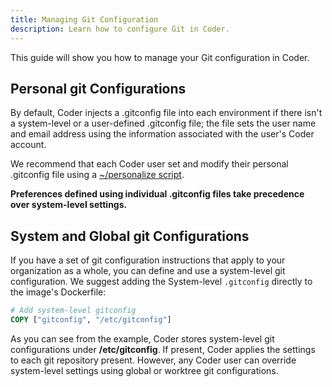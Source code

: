 ```yaml
---
title: Managing Git Configuration
description: Learn how to configure Git in Coder.
---
```


This guide will show you how to manage your Git configuration in Coder.

## Personal git Configurations

By default, Coder injects a .gitconfig file into each environment if there isn't
a system-level or a user-defined .gitconfig file; the file sets the user name
and email address using the information associated with the user's Coder
account.

We recommend that each Coder user set and modify their personal .gitconfig file
using a [~/personalize script](../environments/personalization.md).

**Preferences defined using individual .gitconfig files take precedence over
system-level settings.**

## System and Global git Configurations

If you have a set of git configuration instructions that apply to your
organization as a whole, you can define and use a system-level git
configuration. We suggest adding the System-level `.gitconfig` directly to the
image's Dockerfile:

```Dockerfile
# Add system-level gitconfig
COPY ["gitconfig", "/etc/gitconfig"]
```

As you can see from the example, Coder stores system-level git configurations
under **/etc/gitconfig**. If present, Coder applies the settings to each git
repository present. However, any Coder user can override system-level settings
using global or worktree git configurations.
